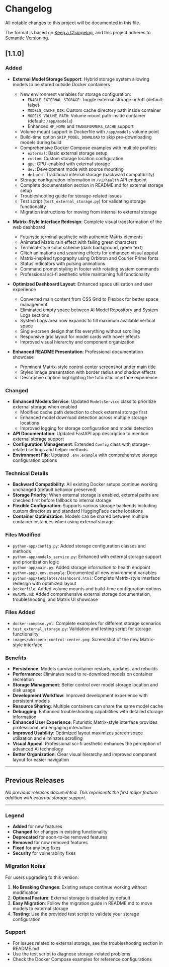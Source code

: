 # Changelog

All notable changes to this project will be documented in this file.

The format is based on [Keep a Changelog](https://keepachangelog.com/en/1.0.0/),
and this project adheres to [Semantic Versioning](https://semver.org/spec/v2.0.0.html).

## [1.1.0]

### Added
- **External Model Storage Support**: Hybrid storage system allowing models to be stored outside Docker containers
  - New environment variables for storage configuration:
    - `ENABLE_EXTERNAL_STORAGE`: Toggle external storage on/off (default: false)
    - `MODELS_CACHE_DIR`: Custom cache directory path inside container
    - `MODELS_VOLUME_PATH`: Volume mount path inside container (default: `/app/models`)
    - Enhanced `HF_HOME` and `TRANSFORMERS_CACHE` support
  - Volume mount support in Dockerfile with `/app/models` volume point
  - Build-time option `SKIP_MODEL_DOWNLOAD` to skip pre-downloading models during build
  - Comprehensive Docker Compose examples with multiple profiles:
    - `external`: Basic external storage setup
    - `custom`: Custom storage location configuration
    - `gpu`: GPU-enabled with external storage
    - `dev`: Development mode with source mounting
    - `default`: Traditional internal storage (backward compatibility)
  - Storage configuration information in `/v1/health` API endpoint
  - Complete documentation section in README.md for external storage setup
  - Troubleshooting guide for storage-related issues
  - Test script (`test_external_storage.py`) for validating storage functionality
  - Migration instructions for moving from internal to external storage

- **Matrix-Style Interface Redesign**: Complete visual transformation of the web dashboard
  - Futuristic terminal aesthetic with authentic Matrix elements
  - Animated Matrix rain effect with falling green characters
  - Terminal-style color scheme (dark background, green text)
  - Glitch animations and scanning effects for enhanced visual appeal
  - Matrix-inspired typography using Orbitron and Courier Prime fonts
  - Status indicators with pulsing animations
  - Command prompt styling in footer with rotating system commands
  - Professional sci-fi aesthetic while maintaining full functionality

- **Optimized Dashboard Layout**: Enhanced space utilization and user experience
  - Converted main content from CSS Grid to Flexbox for better space management
  - Eliminated empty space between AI Model Repository and System Logs sections
  - System Logs area now expands to fill maximum available vertical space
  - Single-screen design that fits everything without scrolling
  - Responsive grid layout for model cards with hover effects
  - Improved visual hierarchy and component organization

- **Enhanced README Presentation**: Professional documentation showcase
  - Prominent Matrix-style control center screenshot under main title
  - Styled image presentation with border radius and shadow effects
  - Descriptive caption highlighting the futuristic interface experience

### Changed
- **Enhanced Models Service**: Updated `ModelsService` class to prioritize external storage when enabled
  - Modified cache path detection to check external storage first
  - Enhanced model download detection across multiple storage locations
  - Improved logging for storage configuration and model detection
- **API Documentation**: Updated FastAPI app description to mention external storage support
- **Configuration Management**: Extended `Config` class with storage-related settings and helper methods
- **Environment File**: Updated `.env.example` with comprehensive storage configuration options

### Technical Details
- **Backward Compatibility**: All existing Docker setups continue working unchanged (default behavior preserved)
- **Storage Priority**: When external storage is enabled, external paths are checked first before fallback to internal storage
- **Flexible Configuration**: Supports various storage backends including custom directories and standard HuggingFace cache locations
- **Container Optimization**: Models can be shared between multiple container instances when using external storage

### Files Modified
- `python-app/config.py`: Added storage configuration classes and methods
- `python-app/models_service.py`: Enhanced with external storage support and prioritization logic
- `python-app/main.py`: Added storage information to health endpoint
- `python-app/.env.example`: Documented all new environment variables
- `python-app/templates/dashboard.html`: Complete Matrix-style interface redesign with optimized layout
- `Dockerfile`: Added volume mounts and build-time configuration options
- `README.md`: Added comprehensive external storage documentation, troubleshooting, and Matrix UI showcase

### Files Added
- `docker-compose.yml`: Complete examples for different storage scenarios
- `test_external_storage.py`: Validation and testing script for storage functionality
- `images/whisperx-control-center.png`: Screenshot of the new Matrix-style interface

### Benefits
- **Persistence**: Models survive container restarts, updates, and rebuilds
- **Performance**: Eliminates need to re-download models on container recreation
- **Storage Management**: Better control over model storage location and disk usage
- **Development Workflow**: Improved development experience with persistent models
- **Resource Sharing**: Multiple containers can share the same model cache
- **Debugging**: Enhanced troubleshooting capabilities with detailed storage information
- **Enhanced User Experience**: Futuristic Matrix-style interface provides professional and engaging interaction
- **Improved Usability**: Optimized layout maximizes screen space utilization and eliminates scrolling
- **Visual Appeal**: Professional sci-fi aesthetic enhances the perception of advanced AI technology
- **Better Organization**: Clear visual hierarchy and improved component layout for easier navigation

---

## Previous Releases

_No previous releases documented. This represents the first major feature addition with external storage support._

---

### Legend

- **Added** for new features
- **Changed** for changes in existing functionality  
- **Deprecated** for soon-to-be removed features
- **Removed** for now removed features
- **Fixed** for any bug fixes
- **Security** for vulnerability fixes

### Migration Notes

For users upgrading to this version:

1. **No Breaking Changes**: Existing setups continue working without modification
2. **Optional Feature**: External storage is disabled by default
3. **Easy Migration**: Follow the migration guide in README.md to move models to external storage
4. **Testing**: Use the provided test script to validate your storage configuration

### Support

- For issues related to external storage, see the troubleshooting section in README.md
- Use the test script to diagnose storage-related problems
- Check the Docker Compose examples for reference configurations